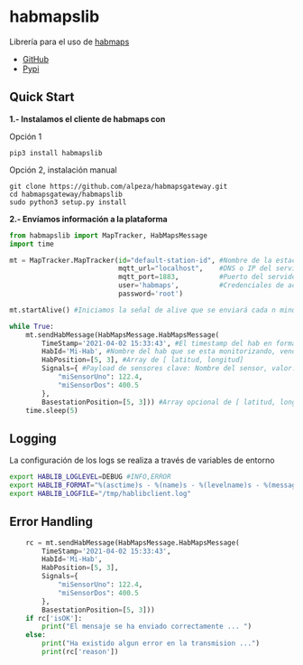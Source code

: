 # habmapslib

Librería para el uso de [habmaps](https://github.com/alpeza/habmaps)

* [GitHub](https://github.com/alpeza/habmapsgateway)
* [Pypi](https://pypi.org/project/habmapslib/#description)

## Quick Start

__1.- Instalamos el cliente de habmaps con__

Opción 1
```
pip3 install habmapslib
```

Opción 2, instalación manual

```
git clone https://github.com/alpeza/habmapsgateway.git
cd habmapsgateway/habmapslib
sudo python3 setup.py install
```

__2.- Envíamos información a la plataforma__

```python
from habmapslib import MapTracker, HabMapsMessage
import time

mt = MapTracker.MapTracker(id="default-station-id", #Nombre de la estación base
                           mqtt_url="localhost",    #DNS o IP del servidor MQTT
                           mqtt_port=1883,          #Puerto del servidor MQTT
                           user='habmaps',          #Credenciales de acceso al broker MQTT
                           password='root')

mt.startAlive() #Iniciamos la señal de alive que se enviará cada n minutos 

while True:
    mt.sendHabMessage(HabMapsMessage.HabMapsMessage(
        TimeStamp='2021-04-02 15:33:43', #El timestamp del hab en formato string datetime.now().strftime("%Y-%m-%d %H:%M:%S")
        HabId='Mi-Hab', #Nombre del hab que se esta monitorizando, vendrá de la traza q transmita el hab
        HabPosition=[5, 3], #Array de [ latitud, longitud]
        Signals={ #Payload de sensores clave: Nombre del sensor, valor: valor del sensor
            "miSensorUno": 122.4,
            "miSensorDos": 400.5
        },
        BasestationPosition=[5, 3])) #Array opcional de [ latitud, longitud] de posición de la estacion base
    time.sleep(5)
```

## Logging

La configuración de los logs se realiza a través de variables de entorno

```bash
export HABLIB_LOGLEVEL=DEBUG #INFO,ERROR
export HABLIB_FORMAT="%(asctime)s - %(name)s - %(levelname)s - %(message)s"
export HABLIB_LOGFILE="/tmp/hablibclient.log"
```

## Error Handling

```python
    rc = mt.sendHabMessage(HabMapsMessage.HabMapsMessage(
        TimeStamp='2021-04-02 15:33:43',
        HabId='Mi-Hab',
        HabPosition=[5, 3],
        Signals={
            "miSensorUno": 122.4,
            "miSensorDos": 400.5
        },
        BasestationPosition=[5, 3]))
    if rc['isOK']:
        print("El mensaje se ha enviado correctamente ... ")
    else:
        print("Ha existido algun error en la transmision ...")
        print(rc['reason'])
```